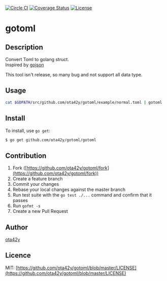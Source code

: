 [![Circle CI](https://circleci.com/gh/ota42y/gotoml.svg?style=svg)](https://circleci.com/gh/ota42y/gotoml)
[![Coverage Status](https://coveralls.io/repos/ota42y/gotoml/badge.svg?branch=master&service=github)](https://coveralls.io/github/ota42y/gotoml?branch=master)
[![License](https://img.shields.io/github/license/mashape/apistatus.svg)](https://github.com/ota42y/gotoml/blob/master/LICENSE)

# gotoml

## Description
Convert Toml to golang struct.  
Inspired by [gojson](https://github.com/ChimeraCoder/gojson)

This tool isn't release, so many bug and not support all data type.

## Usage

```bash
cat $GOPATH/src/github.com/ota42y/gotoml/example/normal.toml | gotoml
```

## Install

To install, use `go get`:

```bash
$ go get github.com/ota42y/gotoml/gotoml
```

## Contribution

1. Fork ([https://github.com/ota42y/gotoml/fork](https://github.com/ota42y/gotoml/fork))
1. Create a feature branch
1. Commit your changes
1. Rebase your local changes against the master branch
1. Run test suite with the `go test ./...` command and confirm that it passes
1. Run `gofmt -s`
1. Create a new Pull Request

## Author

[ota42y](https://github.com/ota42y)

## Licence
MIT: [https://github.com/ota42y/gotoml/blob/master/LICENSE](https://github.com/ota42y/gotoml/blob/master/LICENSE)
